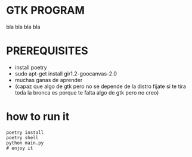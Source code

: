 # GTK PROGRAM 
bla bla bla bla 

# PREREQUISITES

* install poetry 
* sudo apt-get install gir1.2-goocanvas-2.0
* muchas ganas de aprender
* (capaz que algo de gtk pero no se depende de la distro fijate si te tira toda la bronca es porque te falta algo de gtk pero no creo)

# how to run it 

```
poetry install 
poetry shell
python main.py 
# enjoy it 

```